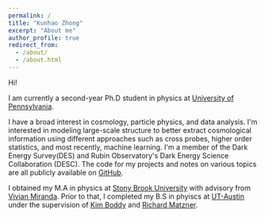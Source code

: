 ```yaml
---
permalink: /
title: "Kunhao Zhong"
excerpt: "About me"
author_profile: true
redirect_from: 
  - /about/
  - /about.html
---
```


Hi!

I am currently a second-year Ph.D student in physics at [University of Pennsylvania](https://www.upenn.edu/). 

I have a broad interest in cosmology, particle physics, and data analysis. I'm interested in modeling large-scale structure to better extract cosmological information using different approaches such as cross probes, higher order statistics, and most recently, machine learning. I'm a member of the Dark Energy Survey(DES) and Rubin Observatory's Dark Energy Science Collaboration (DESC). The code for my projects and notes on various topics are all publicly available on [GitHub](https://github.com/KunhaoZhong).

I obtained my M.A in physics at [Stony Brook University](https://www.stonybrook.edu/) with advisory from [Vivian Miranda](https://www.stonybrook.edu/commcms/physics/people/_profiles/mirandav). Prior to that, I completed my B.S in phyiscs at [UT-Austin](https://www.utexas.edu/) under the supervision of [Kim Boddy](https://sites.cns.utexas.edu/kboddy/home) and [Richard Matzner](https://en.wikipedia.org/wiki/Richard_Matzner).
